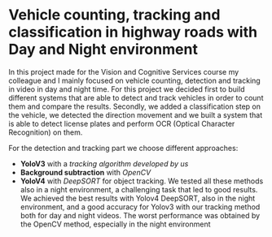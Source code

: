 # Vehicle counting, tracking and classification in highway roads with Day and Night environment

In this project made for the Vision and Cognitive Services course my colleague and I mainly focused on vehicle counting, detection and tracking in video in day and night time.
For this project we decided first to build different systems that are able to detect and track vehicles in order to count them and compare the results.
Secondly, we added a classification step on the vehicle, we detected the direction movement and we built a system that is able to detect license plates and perform OCR (Optical Character Recognition) on them. 

For the detection and tracking part we choose different approaches:
* **YoloV3** with a _tracking algorithm developed by us_
* **Background subtraction** with _OpenCV_
* **YoloV4** with _DeepSORT_ for object tracking.
We tested all these methods also in a night environment, a challenging task that led to good results. We achieved the best results with Yolov4 DeepSORT, also in the night environment, and a good accuracy for Yolov3 with our tracking method both for day and night videos. The worst performance was obtained by the OpenCV method, especially in the night environment
